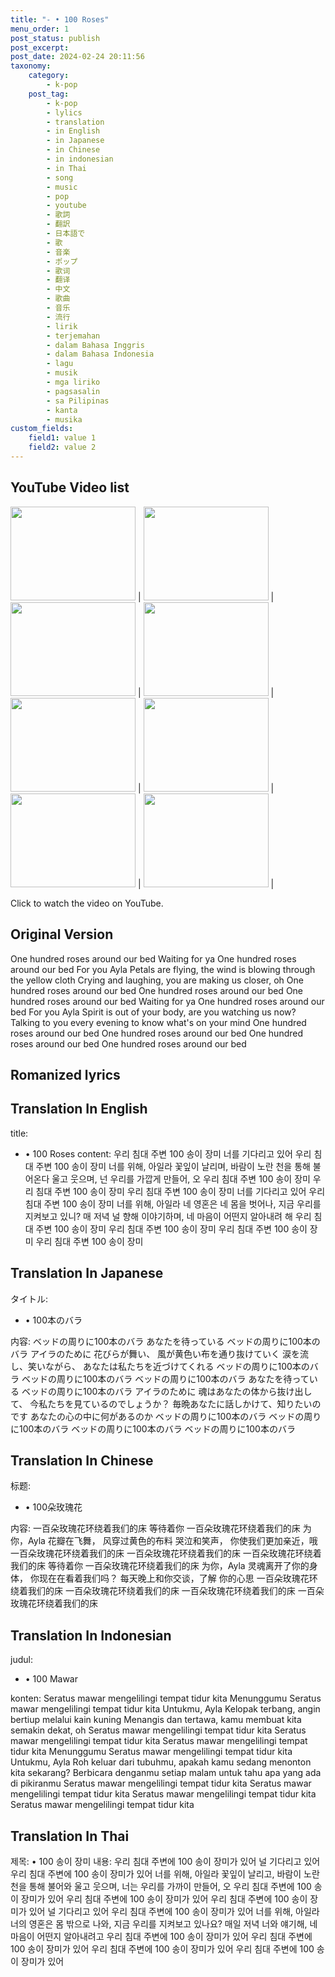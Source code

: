 ```yaml
---
title: "- • 100 Roses"
menu_order: 1
post_status: publish
post_excerpt: 
post_date: 2024-02-24 20:11:56
taxonomy:
    category:
        - k-pop
    post_tag:
        - k-pop
        - lylics
        - translation
        - in English
        - in Japanese
        - in Chinese
        - in indonesian
        - in Thai
        - song
        - music
        - pop
        - youtube
        - 歌詞
        - 翻訳
        - 日本語で
        - 歌
        - 音楽
        - ポップ
        - 歌词
        - 翻译
        - 中文
        - 歌曲
        - 音乐
        - 流行
        - lirik
        - terjemahan
        - dalam Bahasa Inggris
        - dalam Bahasa Indonesia
        - lagu
        - musik
        - mga liriko
        - pagsasalin
        - sa Pilipinas
        - kanta
        - musika
custom_fields:
    field1: value 1
    field2: value 2
---
```


## YouTube Video list
 [<img src='http://img.youtube.com/vi/lfxXg6nNdNk/0.jpg' width='200' height='150'>](https://youtu.be/lfxXg6nNdNk) | [<img src='http://img.youtube.com/vi/lN8P_NIGmu8/0.jpg' width='200' height='150'>](https://youtu.be/lN8P_NIGmu8) | [<img src='http://img.youtube.com/vi/_Mu0Ebs4jRw/0.jpg' width='200' height='150'>](https://youtu.be/_Mu0Ebs4jRw) | [<img src='http://img.youtube.com/vi/0WgT-ISjEXA/0.jpg' width='200' height='150'>](https://youtu.be/0WgT-ISjEXA) | [<img src='http://img.youtube.com/vi/K6Pp-D0gN1U/0.jpg' width='200' height='150'>](https://youtu.be/K6Pp-D0gN1U) |
 [<img src='http://img.youtube.com/vi/pfU0QORkRpY/0.jpg' width='200' height='150'>](https://youtu.be/pfU0QORkRpY) | [<img src='http://img.youtube.com/vi/jNveZOZNxoo/0.jpg' width='200' height='150'>](https://youtu.be/jNveZOZNxoo) | [<img src='http://img.youtube.com/vi/KsaFiZ_jyhk/0.jpg' width='200' height='150'>](https://youtu.be/KsaFiZ_jyhk) |

Click to watch the video on YouTube.
## Original Version
One hundred roses around our bed
Waiting for ya
One hundred roses around our bed
For you Ayla
Petals are flying,
the wind is blowing through the yellow cloth
Crying and laughing,
you are making us closer, oh
One hundred roses around our bed
One hundred roses around our bed
One hundred roses around our bed
Waiting for ya
One hundred roses around our bed
For you Ayla
Spirit is out of your body,
are you watching us now?
Talking to you every evening to know
what's on your mind
One hundred roses around our bed
One hundred roses around our bed
One hundred roses around our bed
One hundred roses around our bed
## Romanized lyrics

## Translation In English
title:  
- • 100 Roses
content: 
우리 침대 주변 100 송이 장미
너를 기다리고 있어
우리 침대 주변 100 송이 장미
너를 위해, 아일라
꽃잎이 날리며,
바람이 노란 천을 통해 불어온다
울고 웃으며,
넌 우리를 가깝게 만들어, 오
우리 침대 주변 100 송이 장미
우리 침대 주변 100 송이 장미
우리 침대 주변 100 송이 장미
너를 기다리고 있어
우리 침대 주변 100 송이 장미
너를 위해, 아일라
네 영혼은 네 몸을 벗어나,
지금 우리를 지켜보고 있니?
매 저녁 널 향해 이야기하며,
네 마음이 어떤지 알아내려 해
우리 침대 주변 100 송이 장미
우리 침대 주변 100 송이 장미
우리 침대 주변 100 송이 장미
우리 침대 주변 100 송이 장미
## Translation In Japanese
タイトル: 
- • 100本のバラ

内容:
ベッドの周りに100本のバラ
あなたを待っている
ベッドの周りに100本のバラ
アイラのために
花びらが舞い、
風が黄色い布を通り抜けていく
涙を流し、笑いながら、
あなたは私たちを近づけてくれる
ベッドの周りに100本のバラ
ベッドの周りに100本のバラ
ベッドの周りに100本のバラ
あなたを待っている
ベッドの周りに100本のバラ
アイラのために
魂はあなたの体から抜け出して、
今私たちを見ているのでしょうか？
毎晩あなたに話しかけて、知りたいのです
あなたの心の中に何があるのか
ベッドの周りに100本のバラ
ベッドの周りに100本のバラ
ベッドの周りに100本のバラ
ベッドの周りに100本のバラ
## Translation In Chinese
标题:
- • 100朵玫瑰花

内容:
一百朵玫瑰花环绕着我们的床
等待着你
一百朵玫瑰花环绕着我们的床
为你，Ayla
花瓣在飞舞，
风穿过黄色的布料
哭泣和笑声，
你使我们更加亲近，哦
一百朵玫瑰花环绕着我们的床
一百朵玫瑰花环绕着我们的床
一百朵玫瑰花环绕着我们的床
等待着你
一百朵玫瑰花环绕着我们的床
为你，Ayla
灵魂离开了你的身体，
你现在在看着我们吗？
每天晚上和你交谈，了解
你的心思
一百朵玫瑰花环绕着我们的床
一百朵玫瑰花环绕着我们的床
一百朵玫瑰花环绕着我们的床
一百朵玫瑰花环绕着我们的床
## Translation In Indonesian
judul: 
- • 100 Mawar

konten: 
Seratus mawar mengelilingi tempat tidur kita
Menunggumu
Seratus mawar mengelilingi tempat tidur kita
Untukmu, Ayla
Kelopak terbang,
angin bertiup melalui kain kuning
Menangis dan tertawa,
kamu membuat kita semakin dekat, oh
Seratus mawar mengelilingi tempat tidur kita
Seratus mawar mengelilingi tempat tidur kita
Seratus mawar mengelilingi tempat tidur kita
Menunggumu
Seratus mawar mengelilingi tempat tidur kita
Untukmu, Ayla
Roh keluar dari tubuhmu,
apakah kamu sedang menonton kita sekarang?
Berbicara denganmu setiap malam untuk tahu
apa yang ada di pikiranmu
Seratus mawar mengelilingi tempat tidur kita
Seratus mawar mengelilingi tempat tidur kita
Seratus mawar mengelilingi tempat tidur kita
Seratus mawar mengelilingi tempat tidur kita
## Translation In Thai
제목: • 100 송이 장미
내용:
우리 침대 주변에 100 송이 장미가 있어
널 기다리고 있어
우리 침대 주변에 100 송이 장미가 있어
너를 위해, 아일라
꽃잎이 날리고,
바람이 노란 천을 통해 불어와
울고 웃으며,
너는 우리를 가까이 만들어, 오
우리 침대 주변에 100 송이 장미가 있어
우리 침대 주변에 100 송이 장미가 있어
우리 침대 주변에 100 송이 장미가 있어
널 기다리고 있어
우리 침대 주변에 100 송이 장미가 있어
너를 위해, 아일라
너의 영혼은 몸 밖으로 나와,
지금 우리를 지켜보고 있나요?
매일 저녁 너와 얘기해,
네 마음이 어떤지 알아내려고
우리 침대 주변에 100 송이 장미가 있어
우리 침대 주변에 100 송이 장미가 있어
우리 침대 주변에 100 송이 장미가 있어
우리 침대 주변에 100 송이 장미가 있어
